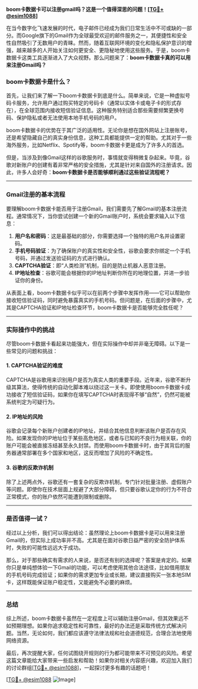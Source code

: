 **boom卡数据卡可以注册gmail吗？这是一个值得深思的问题！[[TG💪+ @esim1088](https://t.me/s/esim1088)]**

在当今数字化飞速发展的时代，电子邮件已经成为我们日常生活中不可或缺的一部分。而Google旗下的Gmail作为全球最受欢迎的邮件服务之一，其便捷性和安全性自然吸引了无数用户的青睐。然而，随着互联网环境的变化和隐私保护意识的增强，越来越多的人开始关注如何更安全、更隐秘地使用这些服务。于是，boom卡数据卡这类工具逐渐进入了大众视野。那么问题来了：**boom卡数据卡真的可以用来注册Gmail吗？**

### boom卡数据卡是什么？

首先，让我们来了解一下boom卡数据卡到底是什么。简单来说，它是一种虚拟号码卡服务，允许用户通过购买特定的号码卡（通常以实体卡或电子卡的形式存在），在全球范围内接收短信验证信息。这种服务特别适合那些需要频繁更换号码、保护隐私或者无法使用本地手机号码的用户。

boom卡数据卡的优势在于其广泛的适用性。无论你是想在国外网站上注册账号，还是希望隐藏自己的真实身份信息，这种工具都能提供一定的帮助。尤其对于一些海外服务，比如Netflix、Spotify等，boom卡数据卡更是成为了许多人的首选。

但是，当涉及到像Gmail这样的谷歌服务时，事情就变得稍微复杂起来。毕竟，谷歌对新账户的创建有着非常严格的安全措施，尤其是针对来自国外的注册请求。因此，许多人会好奇：**boom卡数据卡是否能够顺利通过这些验证流程呢？**

---

### Gmail注册的基本流程

要理解boom卡数据卡能否用于注册Gmail，我们需要先了解Gmail的基本注册流程。通常情况下，当你尝试创建一个新的Gmail账户时，系统会要求输入以下信息：

1. **用户名和密码**：这是最基础的部分，你需要选择一个独特的用户名并设置密码。
2. **手机号码验证**：为了确保账户的真实性和安全性，谷歌会要求你绑定一个手机号码，并通过发送验证码的方式进行确认。
3. **CAPTCHA验证**：即“人类检测”机制，目的是防止机器人恶意注册。
4. **IP地址检查**：谷歌可能会根据你的IP地址判断你所在的地理位置，并进一步验证你的身份。

从表面上看，boom卡数据卡似乎可以在前两个步骤中发挥作用——它可以帮助你接收短信验证码，同时避免暴露真实的手机号码。但问题是，在后面的步骤中，尤其是CAPTCHA验证和IP地址检查环节，boom卡数据卡是否能够完全胜任呢？

---

### 实际操作中的挑战

尽管boom卡数据卡看起来功能强大，但在实际操作中却并非毫无障碍。以下是一些常见的问题和挑战：

#### 1. CAPTCHA验证的难度
CAPTCHA是谷歌用来识别用户是否为真实人类的重要手段。近年来，谷歌不断升级其算法，使得传统的自动化脚本难以绕过这一关卡。即使使用boom卡数据卡成功接收了短信验证码，如果你在填写CAPTCHA时表现得不够“自然”，仍然可能被系统判定为可疑行为。

#### 2. IP地址的风险
谷歌会记录每个新账户创建者的IP地址，并结合其他信息判断该账户是否存在风险。如果发现你的IP地址位于某些高危地区，或者与已知的不良行为相关联，你的账户可能会被直接冻结甚至永久封禁。而使用boom卡数据卡时，由于其背后的服务器通常部署在多个国家和地区，这反而增加了风险的不确定性。

#### 3. 谷歌的反欺诈机制
除了上述两点外，谷歌还有一套复杂的反欺诈机制，专门针对批量注册、虚假账户等问题。即使你在技术层面上规避了大部分障碍，但只要谷歌认定你的行为不符合正常模式，你的账户依然可能遭到限制或删除。

---

### 是否值得一试？

经过以上分析，我们可以得出结论：虽然理论上boom卡数据卡是可以用来注册Gmail的，但实际上成功率并不高。尤其是在面对谷歌日益严密的安全防护体系时，失败的可能性远远大于成功。

那么，对于那些确实有需求的人来说，是否还有别的选择呢？答案是肯定的。如果你只是单纯想体验一下Gmail的功能，可以考虑使用其他合法途径，比如借用朋友的手机号码完成验证；如果你的需求更加专业或长期，建议直接购买一张本地SIM卡，这样既能保证账户稳定性，又能避免不必要的麻烦。

---

### 总结

综上所述，boom卡数据卡虽然在一定程度上可以辅助注册Gmail，但其效果远不如预期理想。如果你追求稳定性和可靠性，最好的办法还是采取传统方式解决问题。当然，无论如何，我们都应该遵守法律法规和社会道德规范，合理合法地使用网络资源。

最后，再次提醒大家，任何试图绕开规则的行为都可能带来不可预见的风险。希望这篇文章能给大家带来一些启发和帮助！如果你对相关内容感兴趣，欢迎加入我们的讨论群组[[TG💪+ @esim1088](https://t.me/s/esim1088)]，一起探讨更多有趣的话题吧！

[[TG💪+ @esim1088](https://t.me/s/esim1088) ![Image](https://i.postimg.cc/4NQfJmqS/Snipaste-2025-05-13-00-14-12.png)]